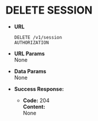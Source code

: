 # DELETE SESSION

- **URL**

  `DELETE /v1/session` <br/>
  `AUTHORIZATION`

- **URL Params** <br/>
  None

- **Data Params** <br/>
  None

- **Success Response:**

  - **Code:** 204 <br/>
    **Content:** <br/>
    None
